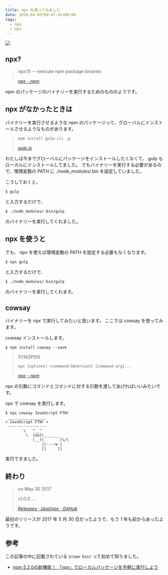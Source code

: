 ```yaml
---
title: npx を使ってみました
date: 2018-04-05T09:47:41+09:00
tags:
  - npm
  - npx
---
```


![](https://static.npmjs.com/images/npm-is-BOXES.svg)

<!--more-->

## npx?

> npx(1) -- execute npm package binaries
>
> <cite>[npx - npm](https://www.npmjs.com/package/npx)</cite>

npm のパッケージのバイナリーを実行するためのもののようです。

## npx がなかったときは

バイナリーを実行させるような npm のパッケージって、グローバルにインストールさせるようなものがあります。

>     npm install gulp-cli -g
>
> <cite>[gulp.js](https://gulpjs.com/)</cite>

わたしは今までグローバルにパッケージをインストールしたくなくて、 gulp もローカルにインストールしてました。
でもバイナリーを実行する必要があるので、環境変数の PATH に ./node_modules/.bin を設定していました。

こうしておくと、

```
$ gulp
```

と入力するだけで、

```
$ ./node_modules/.bin/gulp
```

のバイナリーを実行してくれました。

## npx を使うと

でも、 npx を使えば環境変数の PATH を設定する必要もなくなります。

```
$ npx gulp
```

と入力するだけで、

```
$ ./node_modules/.bin/gulp
```

のバイナリーを実行してくれます。

## cowsay

バイナリーを npx で実行してみたいと思います。
ここでは cowsay を使ってみます。

cowsay インストールします。

```
$ npm install cowsay --save
```

> SYNOPSIS
>
>     npx [options] <command>[@version] [command-arg]...
>
> <cite>[npx - npm](https://www.npmjs.com/package/npx)</cite>

npx の引数にコマンドとコマンドに対する引数を渡してあげればいいみたいです。

npx で cowsay を実行します。

```
$ npx cowsay JavaScript FTW!
 _________________
< JavaScript FTW! >
 -----------------
        \   ^__^
         \  (oo)\_______
            (__)\       )\/\
                ||----w |
                ||     ||
```

実行できました。

## 終わり

> on May 30 2017  
>
> v1.0.0 … 
>
> <cite>[Releases · zkat/npx · GitHub](https://github.com/zkat/npx/releases)</cite>

最初のリリースが 2017 年 5 月 30 日だったようで、もう 1 年も前からあったようです。

## 参考

この記事の中に記載されている `$(npm bin)` って初めて知りました。

* [npm 5.2.0の新機能！ 「npx」でローカルパッケージを手軽に実行しよう](https://qiita.com/tonkotsuboy_com/items/8227f5993769c3df533d)
